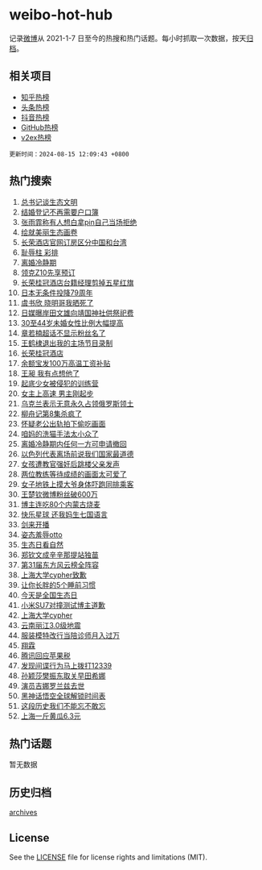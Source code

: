# weibo-hot-hub

记录[微博](https://www.weibo.com)从 2021-1-7 日至今的热搜和热门话题。每小时抓取一次数据，按天[归档](archives)。

## 相关项目

- [知乎热榜](https://github.com/lonnyzhang423/zhihu-hot-hub)
- [头条热榜](https://github.com/lonnyzhang423/toutiao-hot-hub)
- [抖音热榜](https://github.com/lonnyzhang423/douyin-hot-hub)
- [GitHub热榜](https://github.com/lonnyzhang423/github-hot-hub)
- [v2ex热榜](https://github.com/lonnyzhang423/v2ex-hot-hub)


`更新时间：2024-08-15 12:09:43 +0800`

## 热门搜索

1. [总书记谈生态文明](https://m.weibo.cn/search?containerid=100103type%3D1%26t%3D10%26q%3D%23%E6%80%BB%E4%B9%A6%E8%AE%B0%E8%B0%88%E7%94%9F%E6%80%81%E6%96%87%E6%98%8E%23&stream_entry_id=51&isnewpage=1&extparam=seat%3D1%26stream_entry_id%3D51%26c_type%3D51%26dgr%3D0%26cate%3D10103%26q%3D%2523%25E6%2580%25BB%25E4%25B9%25A6%25E8%25AE%25B0%25E8%25B0%2588%25E7%2594%259F%25E6%2580%2581%25E6%2596%2587%25E6%2598%258E%2523%26pos%3D0%26filter_type%3Drealtimehot%26display_time%3D1723694982%26pre_seqid%3D17236949823480193088)
1. [结婚登记不再需要户口簿](https://m.weibo.cn/search?containerid=100103type%3D1%26t%3D10%26q%3D%23%E7%BB%93%E5%A9%9A%E7%99%BB%E8%AE%B0%E4%B8%8D%E5%86%8D%E9%9C%80%E8%A6%81%E6%88%B7%E5%8F%A3%E7%B0%BF%23&stream_entry_id=31&isnewpage=1&extparam=seat%3D1%26stream_entry_id%3D31%26band_rank%3D1%26dgr%3D0%26realpos%3D1%26pos%3D0%26filter_type%3Drealtimehot%26c_type%3D31%26lcate%3D5001%26q%3D%2523%25E7%25BB%2593%25E5%25A9%259A%25E7%2599%25BB%25E8%25AE%25B0%25E4%25B8%258D%25E5%2586%258D%25E9%259C%2580%25E8%25A6%2581%25E6%2588%25B7%25E5%258F%25A3%25E7%25B0%25BF%2523%26cate%3D5001%26flag%3D16%26display_time%3D1723694982%26pre_seqid%3D17236949823480193088)
1. [张雨霏称有人想白拿pin自己当场拒绝](https://m.weibo.cn/search?containerid=100103type%3D1%26t%3D10%26q%3D%23%E5%BC%A0%E9%9B%A8%E9%9C%8F%E7%A7%B0%E6%9C%89%E4%BA%BA%E6%83%B3%E7%99%BD%E6%8B%BFpin%E8%87%AA%E5%B7%B1%E5%BD%93%E5%9C%BA%E6%8B%92%E7%BB%9D%23&stream_entry_id=31&isnewpage=1&extparam=seat%3D1%26stream_entry_id%3D31%26band_rank%3D2%26dgr%3D0%26realpos%3D2%26pos%3D1%26filter_type%3Drealtimehot%26c_type%3D31%26lcate%3D5001%26q%3D%2523%25E5%25BC%25A0%25E9%259B%25A8%25E9%259C%258F%25E7%25A7%25B0%25E6%259C%2589%25E4%25BA%25BA%25E6%2583%25B3%25E7%2599%25BD%25E6%258B%25BFpin%25E8%2587%25AA%25E5%25B7%25B1%25E5%25BD%2593%25E5%259C%25BA%25E6%258B%2592%25E7%25BB%259D%2523%26cate%3D5001%26flag%3D2%26display_time%3D1723694982%26pre_seqid%3D17236949823480193088)
1. [绘就美丽生态画卷](https://m.weibo.cn/search?containerid=100103type%3D1%26t%3D10%26q%3D%23%E7%BB%98%E5%B0%B1%E7%BE%8E%E4%B8%BD%E7%94%9F%E6%80%81%E7%94%BB%E5%8D%B7%23&stream_entry_id=31&isnewpage=1&extparam=seat%3D1%26stream_entry_id%3D31%26band_rank%3D3%26dgr%3D0%26realpos%3D3%26pos%3D2%26filter_type%3Drealtimehot%26c_type%3D31%26lcate%3D5001%26q%3D%2523%25E7%25BB%2598%25E5%25B0%25B1%25E7%25BE%258E%25E4%25B8%25BD%25E7%2594%259F%25E6%2580%2581%25E7%2594%25BB%25E5%258D%25B7%2523%26cate%3D5001%26flag%3D1%26display_time%3D1723694982%26pre_seqid%3D17236949823480193088)
1. [长荣酒店官网订房区分中国和台湾](https://m.weibo.cn/search?containerid=100103type%3D1%26t%3D10%26q%3D%23%E9%95%BF%E8%8D%A3%E9%85%92%E5%BA%97%E5%AE%98%E7%BD%91%E8%AE%A2%E6%88%BF%E5%8C%BA%E5%88%86%E4%B8%AD%E5%9B%BD%E5%92%8C%E5%8F%B0%E6%B9%BE%23&stream_entry_id=31&isnewpage=1&extparam=seat%3D1%26stream_entry_id%3D31%26band_rank%3D4%26dgr%3D0%26realpos%3D4%26pos%3D3%26filter_type%3Drealtimehot%26c_type%3D31%26lcate%3D5001%26q%3D%2523%25E9%2595%25BF%25E8%258D%25A3%25E9%2585%2592%25E5%25BA%2597%25E5%25AE%2598%25E7%25BD%2591%25E8%25AE%25A2%25E6%2588%25BF%25E5%258C%25BA%25E5%2588%2586%25E4%25B8%25AD%25E5%259B%25BD%25E5%2592%258C%25E5%258F%25B0%25E6%25B9%25BE%2523%26cate%3D5001%26flag%3D1%26display_time%3D1723694982%26pre_seqid%3D17236949823480193088)
1. [耻辱柱 彩排](https://m.weibo.cn/search?containerid=100103type%3D1%26t%3D10%26q%3D%E8%80%BB%E8%BE%B1%E6%9F%B1+%E5%BD%A9%E6%8E%92&stream_entry_id=31&isnewpage=1&extparam=seat%3D1%26stream_entry_id%3D31%26band_rank%3D5%26dgr%3D0%26realpos%3D5%26pos%3D4%26filter_type%3Drealtimehot%26c_type%3D31%26lcate%3D5001%26q%3D%25E8%2580%25BB%25E8%25BE%25B1%25E6%259F%25B1%2520%25E5%25BD%25A9%25E6%258E%2592%26cate%3D5001%26flag%3D1%26display_time%3D1723694982%26pre_seqid%3D17236949823480193088)
1. [离婚冷静期](https://m.weibo.cn/search?containerid=100103type%3D1%26t%3D10%26q%3D%E7%A6%BB%E5%A9%9A%E5%86%B7%E9%9D%99%E6%9C%9F&stream_entry_id=31&isnewpage=1&extparam=seat%3D1%26stream_entry_id%3D31%26band_rank%3D6%26dgr%3D0%26realpos%3D6%26pos%3D5%26filter_type%3Drealtimehot%26c_type%3D31%26lcate%3D5001%26q%3D%25E7%25A6%25BB%25E5%25A9%259A%25E5%2586%25B7%25E9%259D%2599%25E6%259C%259F%26cate%3D5001%26flag%3D2%26display_time%3D1723694982%26pre_seqid%3D17236949823480193088)
1. [领克Z10先享预订](https://m.weibo.cn/search?containerid=100103type%3D1%26t%3D10%26q%3D%23%E9%A2%86%E5%85%8BZ10%E5%85%88%E4%BA%AB%E9%A2%84%E8%AE%A2%23&stream_entry_id=31&isnewpage=1&extparam=seat%3D1%26stream_entry_id%3D31%26band_rank%3D7%26dgr%3D0%26adid%3D250373%26pos%3D6%26filter_type%3Drealtimehot%26c_type%3D31%26topic_ad%3D1%26cate%3D5001%26is_ad_pos%3D1%26q%3D%2523%25E9%25A2%2586%25E5%2585%258BZ10%25E5%2585%2588%25E4%25BA%25AB%25E9%25A2%2584%25E8%25AE%25A2%2523%26lcate%3D5001%26display_time%3D1723694982%26pre_seqid%3D17236949823480193088)
1. [长荣桂冠酒店台籍经理剪掉五星红旗](https://m.weibo.cn/search?containerid=100103type%3D1%26t%3D10%26q%3D%23%E9%95%BF%E8%8D%A3%E6%A1%82%E5%86%A0%E9%85%92%E5%BA%97%E5%8F%B0%E7%B1%8D%E7%BB%8F%E7%90%86%E5%89%AA%E6%8E%89%E4%BA%94%E6%98%9F%E7%BA%A2%E6%97%97%23&stream_entry_id=31&isnewpage=1&extparam=seat%3D1%26stream_entry_id%3D31%26band_rank%3D7%26dgr%3D0%26realpos%3D7%26pos%3D7%26filter_type%3Drealtimehot%26c_type%3D31%26lcate%3D5001%26q%3D%2523%25E9%2595%25BF%25E8%258D%25A3%25E6%25A1%2582%25E5%2586%25A0%25E9%2585%2592%25E5%25BA%2597%25E5%258F%25B0%25E7%25B1%258D%25E7%25BB%258F%25E7%2590%2586%25E5%2589%25AA%25E6%258E%2589%25E4%25BA%2594%25E6%2598%259F%25E7%25BA%25A2%25E6%2597%2597%2523%26cate%3D5001%26flag%3D16%26display_time%3D1723694982%26pre_seqid%3D17236949823480193088)
1. [日本无条件投降79周年](https://m.weibo.cn/search?containerid=100103type%3D1%26t%3D10%26q%3D%23%E6%97%A5%E6%9C%AC%E6%97%A0%E6%9D%A1%E4%BB%B6%E6%8A%95%E9%99%8D79%E5%91%A8%E5%B9%B4%23&stream_entry_id=31&isnewpage=1&extparam=seat%3D1%26stream_entry_id%3D31%26band_rank%3D8%26dgr%3D0%26realpos%3D8%26pos%3D8%26filter_type%3Drealtimehot%26c_type%3D31%26lcate%3D5001%26q%3D%2523%25E6%2597%25A5%25E6%259C%25AC%25E6%2597%25A0%25E6%259D%25A1%25E4%25BB%25B6%25E6%258A%2595%25E9%2599%258D79%25E5%2591%25A8%25E5%25B9%25B4%2523%26cate%3D5001%26flag%3D16%26display_time%3D1723694982%26pre_seqid%3D17236949823480193088)
1. [虞书欣 晓明哥我晒死了](https://m.weibo.cn/search?containerid=100103type%3D1%26t%3D10%26q%3D%E8%99%9E%E4%B9%A6%E6%AC%A3+%E6%99%93%E6%98%8E%E5%93%A5%E6%88%91%E6%99%92%E6%AD%BB%E4%BA%86&stream_entry_id=31&isnewpage=1&extparam=seat%3D1%26stream_entry_id%3D31%26band_rank%3D9%26dgr%3D0%26realpos%3D9%26pos%3D9%26filter_type%3Drealtimehot%26c_type%3D31%26lcate%3D5001%26q%3D%25E8%2599%259E%25E4%25B9%25A6%25E6%25AC%25A3%2520%25E6%2599%2593%25E6%2598%258E%25E5%2593%25A5%25E6%2588%2591%25E6%2599%2592%25E6%25AD%25BB%25E4%25BA%2586%26cate%3D5001%26flag%3D2%26display_time%3D1723694982%26pre_seqid%3D17236949823480193088)
1. [日媒曝岸田文雄向靖国神社供祭祀费](https://m.weibo.cn/search?containerid=100103type%3D1%26t%3D10%26q%3D%23%E6%97%A5%E5%AA%92%E6%9B%9D%E5%B2%B8%E7%94%B0%E6%96%87%E9%9B%84%E5%90%91%E9%9D%96%E5%9B%BD%E7%A5%9E%E7%A4%BE%E4%BE%9B%E7%A5%AD%E7%A5%80%E8%B4%B9%23&stream_entry_id=31&isnewpage=1&extparam=seat%3D1%26stream_entry_id%3D31%26band_rank%3D10%26dgr%3D0%26realpos%3D10%26pos%3D10%26filter_type%3Drealtimehot%26c_type%3D31%26lcate%3D5001%26q%3D%2523%25E6%2597%25A5%25E5%25AA%2592%25E6%259B%259D%25E5%25B2%25B8%25E7%2594%25B0%25E6%2596%2587%25E9%259B%2584%25E5%2590%2591%25E9%259D%2596%25E5%259B%25BD%25E7%25A5%259E%25E7%25A4%25BE%25E4%25BE%259B%25E7%25A5%25AD%25E7%25A5%2580%25E8%25B4%25B9%2523%26cate%3D5001%26flag%3D1%26display_time%3D1723694982%26pre_seqid%3D17236949823480193088)
1. [30至44岁未婚女性比例大幅提高](https://m.weibo.cn/search?containerid=100103type%3D1%26t%3D10%26q%3D%2330%E8%87%B344%E5%B2%81%E6%9C%AA%E5%A9%9A%E5%A5%B3%E6%80%A7%E6%AF%94%E4%BE%8B%E5%A4%A7%E5%B9%85%E6%8F%90%E9%AB%98%23&stream_entry_id=31&isnewpage=1&extparam=seat%3D1%26stream_entry_id%3D31%26band_rank%3D11%26dgr%3D0%26realpos%3D11%26pos%3D11%26filter_type%3Drealtimehot%26c_type%3D31%26lcate%3D5001%26q%3D%252330%25E8%2587%25B344%25E5%25B2%2581%25E6%259C%25AA%25E5%25A9%259A%25E5%25A5%25B3%25E6%2580%25A7%25E6%25AF%2594%25E4%25BE%258B%25E5%25A4%25A7%25E5%25B9%2585%25E6%258F%2590%25E9%25AB%2598%2523%26cate%3D5001%26flag%3D1%26display_time%3D1723694982%26pre_seqid%3D17236949823480193088)
1. [章若楠超话不显示粉丝名了](https://m.weibo.cn/search?containerid=100103type%3D1%26t%3D10%26q%3D%23%E7%AB%A0%E8%8B%A5%E6%A5%A0%E8%B6%85%E8%AF%9D%E4%B8%8D%E6%98%BE%E7%A4%BA%E7%B2%89%E4%B8%9D%E5%90%8D%E4%BA%86%23&stream_entry_id=31&isnewpage=1&extparam=seat%3D1%26stream_entry_id%3D31%26band_rank%3D12%26dgr%3D0%26realpos%3D12%26pos%3D12%26filter_type%3Drealtimehot%26c_type%3D31%26lcate%3D5001%26q%3D%2523%25E7%25AB%25A0%25E8%258B%25A5%25E6%25A5%25A0%25E8%25B6%2585%25E8%25AF%259D%25E4%25B8%258D%25E6%2598%25BE%25E7%25A4%25BA%25E7%25B2%2589%25E4%25B8%259D%25E5%2590%258D%25E4%25BA%2586%2523%26cate%3D5001%26flag%3D1%26display_time%3D1723694982%26pre_seqid%3D17236949823480193088)
1. [王鹤棣退出我的主场节目录制](https://m.weibo.cn/search?containerid=100103type%3D1%26t%3D10%26q%3D%23%E7%8E%8B%E9%B9%A4%E6%A3%A3%E9%80%80%E5%87%BA%E6%88%91%E7%9A%84%E4%B8%BB%E5%9C%BA%E8%8A%82%E7%9B%AE%E5%BD%95%E5%88%B6%23&stream_entry_id=31&isnewpage=1&extparam=seat%3D1%26stream_entry_id%3D31%26band_rank%3D13%26dgr%3D0%26realpos%3D13%26pos%3D13%26filter_type%3Drealtimehot%26c_type%3D31%26lcate%3D5001%26q%3D%2523%25E7%258E%258B%25E9%25B9%25A4%25E6%25A3%25A3%25E9%2580%2580%25E5%2587%25BA%25E6%2588%2591%25E7%259A%2584%25E4%25B8%25BB%25E5%259C%25BA%25E8%258A%2582%25E7%259B%25AE%25E5%25BD%2595%25E5%2588%25B6%2523%26cate%3D5001%26flag%3D2%26display_time%3D1723694982%26pre_seqid%3D17236949823480193088)
1. [长荣桂冠酒店](https://m.weibo.cn/search?containerid=100103type%3D1%26t%3D10%26q%3D%E9%95%BF%E8%8D%A3%E6%A1%82%E5%86%A0%E9%85%92%E5%BA%97&stream_entry_id=31&isnewpage=1&extparam=seat%3D1%26stream_entry_id%3D31%26band_rank%3D14%26dgr%3D0%26realpos%3D14%26pos%3D14%26filter_type%3Drealtimehot%26c_type%3D31%26lcate%3D5001%26q%3D%25E9%2595%25BF%25E8%258D%25A3%25E6%25A1%2582%25E5%2586%25A0%25E9%2585%2592%25E5%25BA%2597%26cate%3D5001%26flag%3D0%26display_time%3D1723694982%26pre_seqid%3D17236949823480193088)
1. [余额宝发100万高温工资补贴](https://m.weibo.cn/search?containerid=100103type%3D1%26t%3D10%26q%3D%23%E4%BD%99%E9%A2%9D%E5%AE%9D%E5%8F%91100%E4%B8%87%E9%AB%98%E6%B8%A9%E5%B7%A5%E8%B5%84%E8%A1%A5%E8%B4%B4%23&stream_entry_id=31&isnewpage=1&extparam=seat%3D1%26stream_entry_id%3D31%26band_rank%3D15%26dgr%3D0%26adid%3D250426%26realpos%3D15%26pos%3D15%26filter_type%3Drealtimehot%26c_type%3D31%26lcate%3D5001%26q%3D%2523%25E4%25BD%2599%25E9%25A2%259D%25E5%25AE%259D%25E5%258F%2591100%25E4%25B8%2587%25E9%25AB%2598%25E6%25B8%25A9%25E5%25B7%25A5%25E8%25B5%2584%25E8%25A1%25A5%25E8%25B4%25B4%2523%26cate%3D5001%26flag%3D0%26display_time%3D1723694982%26pre_seqid%3D17236949823480193088)
1. [王昶 我有点想他了](https://m.weibo.cn/search?containerid=100103type%3D1%26t%3D10%26q%3D%E7%8E%8B%E6%98%B6+%E6%88%91%E6%9C%89%E7%82%B9%E6%83%B3%E4%BB%96%E4%BA%86&stream_entry_id=31&isnewpage=1&extparam=seat%3D1%26stream_entry_id%3D31%26band_rank%3D16%26dgr%3D0%26realpos%3D16%26pos%3D16%26filter_type%3Drealtimehot%26c_type%3D31%26lcate%3D5001%26q%3D%25E7%258E%258B%25E6%2598%25B6%2520%25E6%2588%2591%25E6%259C%2589%25E7%2582%25B9%25E6%2583%25B3%25E4%25BB%2596%25E4%25BA%2586%26cate%3D5001%26flag%3D1%26display_time%3D1723694982%26pre_seqid%3D17236949823480193088)
1. [起底少女被侵犯的训练营](https://m.weibo.cn/search?containerid=100103type%3D1%26t%3D10%26q%3D%23%E8%B5%B7%E5%BA%95%E5%B0%91%E5%A5%B3%E8%A2%AB%E4%BE%B5%E7%8A%AF%E7%9A%84%E8%AE%AD%E7%BB%83%E8%90%A5%23&stream_entry_id=31&isnewpage=1&extparam=seat%3D1%26stream_entry_id%3D31%26band_rank%3D17%26dgr%3D0%26realpos%3D17%26pos%3D17%26filter_type%3Drealtimehot%26c_type%3D31%26lcate%3D5001%26q%3D%2523%25E8%25B5%25B7%25E5%25BA%2595%25E5%25B0%2591%25E5%25A5%25B3%25E8%25A2%25AB%25E4%25BE%25B5%25E7%258A%25AF%25E7%259A%2584%25E8%25AE%25AD%25E7%25BB%2583%25E8%2590%25A5%2523%26cate%3D5001%26flag%3D0%26display_time%3D1723694982%26pre_seqid%3D17236949823480193088)
1. [女主上高速 男主刚起步](https://m.weibo.cn/search?containerid=100103type%3D1%26t%3D10%26q%3D%E5%A5%B3%E4%B8%BB%E4%B8%8A%E9%AB%98%E9%80%9F+%E7%94%B7%E4%B8%BB%E5%88%9A%E8%B5%B7%E6%AD%A5&stream_entry_id=31&isnewpage=1&extparam=seat%3D1%26stream_entry_id%3D31%26band_rank%3D18%26dgr%3D0%26realpos%3D18%26pos%3D18%26filter_type%3Drealtimehot%26c_type%3D31%26lcate%3D5001%26q%3D%25E5%25A5%25B3%25E4%25B8%25BB%25E4%25B8%258A%25E9%25AB%2598%25E9%2580%259F%2520%25E7%2594%25B7%25E4%25B8%25BB%25E5%2588%259A%25E8%25B5%25B7%25E6%25AD%25A5%26cate%3D5001%26flag%3D0%26display_time%3D1723694982%26pre_seqid%3D17236949823480193088)
1. [乌克兰表示无意永久占领俄罗斯领土](https://m.weibo.cn/search?containerid=100103type%3D1%26t%3D10%26q%3D%23%E4%B9%8C%E5%85%8B%E5%85%B0%E8%A1%A8%E7%A4%BA%E6%97%A0%E6%84%8F%E6%B0%B8%E4%B9%85%E5%8D%A0%E9%A2%86%E4%BF%84%E7%BD%97%E6%96%AF%E9%A2%86%E5%9C%9F%23&stream_entry_id=31&isnewpage=1&extparam=seat%3D1%26stream_entry_id%3D31%26band_rank%3D19%26dgr%3D0%26realpos%3D19%26pos%3D19%26filter_type%3Drealtimehot%26c_type%3D31%26lcate%3D5001%26q%3D%2523%25E4%25B9%258C%25E5%2585%258B%25E5%2585%25B0%25E8%25A1%25A8%25E7%25A4%25BA%25E6%2597%25A0%25E6%2584%258F%25E6%25B0%25B8%25E4%25B9%2585%25E5%258D%25A0%25E9%25A2%2586%25E4%25BF%2584%25E7%25BD%2597%25E6%2596%25AF%25E9%25A2%2586%25E5%259C%259F%2523%26cate%3D5001%26flag%3D0%26display_time%3D1723694982%26pre_seqid%3D17236949823480193088)
1. [柳舟记第8集杀疯了](https://m.weibo.cn/search?containerid=100103type%3D1%26t%3D10%26q%3D%E6%9F%B3%E8%88%9F%E8%AE%B0%E7%AC%AC8%E9%9B%86%E6%9D%80%E7%96%AF%E4%BA%86&stream_entry_id=31&isnewpage=1&extparam=seat%3D1%26stream_entry_id%3D31%26band_rank%3D20%26dgr%3D0%26realpos%3D20%26pos%3D20%26filter_type%3Drealtimehot%26c_type%3D31%26lcate%3D5001%26q%3D%25E6%259F%25B3%25E8%2588%259F%25E8%25AE%25B0%25E7%25AC%25AC8%25E9%259B%2586%25E6%259D%2580%25E7%2596%25AF%25E4%25BA%2586%26cate%3D5001%26flag%3D0%26display_time%3D1723694982%26pre_seqid%3D17236949823480193088)
1. [怀疑老公出轨拍下偷吃画面](https://m.weibo.cn/search?containerid=100103type%3D1%26t%3D10%26q%3D%23%E6%80%80%E7%96%91%E8%80%81%E5%85%AC%E5%87%BA%E8%BD%A8%E6%8B%8D%E4%B8%8B%E5%81%B7%E5%90%83%E7%94%BB%E9%9D%A2%23&stream_entry_id=31&isnewpage=1&extparam=seat%3D1%26stream_entry_id%3D31%26band_rank%3D21%26dgr%3D0%26realpos%3D21%26pos%3D21%26filter_type%3Drealtimehot%26c_type%3D31%26lcate%3D5001%26q%3D%2523%25E6%2580%2580%25E7%2596%2591%25E8%2580%2581%25E5%2585%25AC%25E5%2587%25BA%25E8%25BD%25A8%25E6%258B%258D%25E4%25B8%258B%25E5%2581%25B7%25E5%2590%2583%25E7%2594%25BB%25E9%259D%25A2%2523%26cate%3D5001%26flag%3D2%26display_time%3D1723694982%26pre_seqid%3D17236949823480193088)
1. [咱妈的洗猫手法太小众了](https://m.weibo.cn/search?containerid=100103type%3D1%26t%3D10%26q%3D%23%E5%92%B1%E5%A6%88%E7%9A%84%E6%B4%97%E7%8C%AB%E6%89%8B%E6%B3%95%E5%A4%AA%E5%B0%8F%E4%BC%97%E4%BA%86%23&stream_entry_id=31&isnewpage=1&extparam=seat%3D1%26stream_entry_id%3D31%26band_rank%3D22%26dgr%3D0%26realpos%3D22%26pos%3D22%26filter_type%3Drealtimehot%26c_type%3D31%26lcate%3D5001%26q%3D%2523%25E5%2592%25B1%25E5%25A6%2588%25E7%259A%2584%25E6%25B4%2597%25E7%258C%25AB%25E6%2589%258B%25E6%25B3%2595%25E5%25A4%25AA%25E5%25B0%258F%25E4%25BC%2597%25E4%25BA%2586%2523%26cate%3D5001%26flag%3D1%26display_time%3D1723694982%26pre_seqid%3D17236949823480193088)
1. [离婚冷静期内任何一方可申请撤回](https://m.weibo.cn/search?containerid=100103type%3D1%26t%3D10%26q%3D%23%E7%A6%BB%E5%A9%9A%E5%86%B7%E9%9D%99%E6%9C%9F%E5%86%85%E4%BB%BB%E4%BD%95%E4%B8%80%E6%96%B9%E5%8F%AF%E7%94%B3%E8%AF%B7%E6%92%A4%E5%9B%9E%23&stream_entry_id=31&isnewpage=1&extparam=seat%3D1%26stream_entry_id%3D31%26band_rank%3D23%26dgr%3D0%26realpos%3D23%26pos%3D23%26filter_type%3Drealtimehot%26c_type%3D31%26lcate%3D5001%26q%3D%2523%25E7%25A6%25BB%25E5%25A9%259A%25E5%2586%25B7%25E9%259D%2599%25E6%259C%259F%25E5%2586%2585%25E4%25BB%25BB%25E4%25BD%2595%25E4%25B8%2580%25E6%2596%25B9%25E5%258F%25AF%25E7%2594%25B3%25E8%25AF%25B7%25E6%2592%25A4%25E5%259B%259E%2523%26cate%3D5001%26flag%3D1%26display_time%3D1723694982%26pre_seqid%3D17236949823480193088)
1. [以色列代表离场前说我们国家最道德](https://m.weibo.cn/search?containerid=100103type%3D1%26t%3D10%26q%3D%23%E4%BB%A5%E8%89%B2%E5%88%97%E4%BB%A3%E8%A1%A8%E7%A6%BB%E5%9C%BA%E5%89%8D%E8%AF%B4%E6%88%91%E4%BB%AC%E5%9B%BD%E5%AE%B6%E6%9C%80%E9%81%93%E5%BE%B7%23&stream_entry_id=31&isnewpage=1&extparam=seat%3D1%26stream_entry_id%3D31%26band_rank%3D24%26dgr%3D0%26realpos%3D24%26pos%3D24%26filter_type%3Drealtimehot%26c_type%3D31%26lcate%3D5001%26q%3D%2523%25E4%25BB%25A5%25E8%2589%25B2%25E5%2588%2597%25E4%25BB%25A3%25E8%25A1%25A8%25E7%25A6%25BB%25E5%259C%25BA%25E5%2589%258D%25E8%25AF%25B4%25E6%2588%2591%25E4%25BB%25AC%25E5%259B%25BD%25E5%25AE%25B6%25E6%259C%2580%25E9%2581%2593%25E5%25BE%25B7%2523%26cate%3D5001%26flag%3D1%26display_time%3D1723694982%26pre_seqid%3D17236949823480193088)
1. [女孩遭教官强奸后跳楼父亲发声](https://m.weibo.cn/search?containerid=100103type%3D1%26t%3D10%26q%3D%23%E5%A5%B3%E5%AD%A9%E9%81%AD%E6%95%99%E5%AE%98%E5%BC%BA%E5%A5%B8%E5%90%8E%E8%B7%B3%E6%A5%BC%E7%88%B6%E4%BA%B2%E5%8F%91%E5%A3%B0%23&stream_entry_id=31&isnewpage=1&extparam=seat%3D1%26stream_entry_id%3D31%26band_rank%3D25%26dgr%3D0%26realpos%3D25%26pos%3D25%26filter_type%3Drealtimehot%26c_type%3D31%26lcate%3D5001%26q%3D%2523%25E5%25A5%25B3%25E5%25AD%25A9%25E9%2581%25AD%25E6%2595%2599%25E5%25AE%2598%25E5%25BC%25BA%25E5%25A5%25B8%25E5%2590%258E%25E8%25B7%25B3%25E6%25A5%25BC%25E7%2588%25B6%25E4%25BA%25B2%25E5%258F%2591%25E5%25A3%25B0%2523%26cate%3D5001%26flag%3D0%26display_time%3D1723694982%26pre_seqid%3D17236949823480193088)
1. [两位教练等待成绩的画面太可爱了](https://m.weibo.cn/search?containerid=100103type%3D1%26t%3D10%26q%3D%E4%B8%A4%E4%BD%8D%E6%95%99%E7%BB%83%E7%AD%89%E5%BE%85%E6%88%90%E7%BB%A9%E7%9A%84%E7%94%BB%E9%9D%A2%E5%A4%AA%E5%8F%AF%E7%88%B1%E4%BA%86&stream_entry_id=31&isnewpage=1&extparam=seat%3D1%26stream_entry_id%3D31%26band_rank%3D26%26dgr%3D0%26realpos%3D26%26pos%3D26%26filter_type%3Drealtimehot%26c_type%3D31%26lcate%3D5001%26q%3D%25E4%25B8%25A4%25E4%25BD%258D%25E6%2595%2599%25E7%25BB%2583%25E7%25AD%2589%25E5%25BE%2585%25E6%2588%2590%25E7%25BB%25A9%25E7%259A%2584%25E7%2594%25BB%25E9%259D%25A2%25E5%25A4%25AA%25E5%258F%25AF%25E7%2588%25B1%25E4%25BA%2586%26cate%3D5001%26flag%3D1%26display_time%3D1723694982%26pre_seqid%3D17236949823480193088)
1. [女子地铁上摸大爷身体吓跑同排乘客](https://m.weibo.cn/search?containerid=100103type%3D1%26t%3D10%26q%3D%23%E5%A5%B3%E5%AD%90%E5%9C%B0%E9%93%81%E4%B8%8A%E6%91%B8%E5%A4%A7%E7%88%B7%E8%BA%AB%E4%BD%93%E5%90%93%E8%B7%91%E5%90%8C%E6%8E%92%E4%B9%98%E5%AE%A2%23&stream_entry_id=31&isnewpage=1&extparam=seat%3D1%26stream_entry_id%3D31%26band_rank%3D27%26dgr%3D0%26realpos%3D27%26pos%3D27%26filter_type%3Drealtimehot%26c_type%3D31%26lcate%3D5001%26q%3D%2523%25E5%25A5%25B3%25E5%25AD%2590%25E5%259C%25B0%25E9%2593%2581%25E4%25B8%258A%25E6%2591%25B8%25E5%25A4%25A7%25E7%2588%25B7%25E8%25BA%25AB%25E4%25BD%2593%25E5%2590%2593%25E8%25B7%2591%25E5%2590%258C%25E6%258E%2592%25E4%25B9%2598%25E5%25AE%25A2%2523%26cate%3D5001%26flag%3D0%26display_time%3D1723694982%26pre_seqid%3D17236949823480193088)
1. [王楚钦微博粉丝破600万](https://m.weibo.cn/search?containerid=100103type%3D1%26t%3D10%26q%3D%23%E7%8E%8B%E6%A5%9A%E9%92%A6%E5%BE%AE%E5%8D%9A%E7%B2%89%E4%B8%9D%E7%A0%B4600%E4%B8%87%23&stream_entry_id=31&isnewpage=1&extparam=seat%3D1%26stream_entry_id%3D31%26band_rank%3D28%26dgr%3D0%26realpos%3D28%26pos%3D28%26filter_type%3Drealtimehot%26c_type%3D31%26lcate%3D5001%26q%3D%2523%25E7%258E%258B%25E6%25A5%259A%25E9%2592%25A6%25E5%25BE%25AE%25E5%258D%259A%25E7%25B2%2589%25E4%25B8%259D%25E7%25A0%25B4600%25E4%25B8%2587%2523%26cate%3D5001%26flag%3D1%26display_time%3D1723694982%26pre_seqid%3D17236949823480193088)
1. [博主连吃80个内蒙古烧麦](https://m.weibo.cn/search?containerid=100103type%3D1%26t%3D10%26q%3D%23%E5%8D%9A%E4%B8%BB%E8%BF%9E%E5%90%8380%E4%B8%AA%E5%86%85%E8%92%99%E5%8F%A4%E7%83%A7%E9%BA%A6%23&stream_entry_id=31&isnewpage=1&extparam=seat%3D1%26stream_entry_id%3D31%26band_rank%3D29%26dgr%3D0%26realpos%3D29%26pos%3D29%26filter_type%3Drealtimehot%26c_type%3D31%26lcate%3D5001%26q%3D%2523%25E5%258D%259A%25E4%25B8%25BB%25E8%25BF%259E%25E5%2590%258380%25E4%25B8%25AA%25E5%2586%2585%25E8%2592%2599%25E5%258F%25A4%25E7%2583%25A7%25E9%25BA%25A6%2523%26cate%3D5001%26flag%3D0%26display_time%3D1723694982%26pre_seqid%3D17236949823480193088)
1. [快乐星球 还我妈生七国语言](https://m.weibo.cn/search?containerid=100103type%3D1%26t%3D10%26q%3D%E5%BF%AB%E4%B9%90%E6%98%9F%E7%90%83+%E8%BF%98%E6%88%91%E5%A6%88%E7%94%9F%E4%B8%83%E5%9B%BD%E8%AF%AD%E8%A8%80&stream_entry_id=31&isnewpage=1&extparam=seat%3D1%26stream_entry_id%3D31%26band_rank%3D30%26dgr%3D0%26realpos%3D30%26pos%3D30%26filter_type%3Drealtimehot%26c_type%3D31%26lcate%3D5001%26q%3D%25E5%25BF%25AB%25E4%25B9%2590%25E6%2598%259F%25E7%2590%2583%2520%25E8%25BF%2598%25E6%2588%2591%25E5%25A6%2588%25E7%2594%259F%25E4%25B8%2583%25E5%259B%25BD%25E8%25AF%25AD%25E8%25A8%2580%26cate%3D5001%26flag%3D0%26display_time%3D1723694982%26pre_seqid%3D17236949823480193088)
1. [剑来开播](https://m.weibo.cn/search?containerid=100103type%3D1%26t%3D10%26q%3D%23%E5%89%91%E6%9D%A5%E5%BC%80%E6%92%AD%23&stream_entry_id=31&isnewpage=1&extparam=seat%3D1%26stream_entry_id%3D31%26band_rank%3D31%26dgr%3D0%26realpos%3D31%26pos%3D31%26filter_type%3Drealtimehot%26c_type%3D31%26lcate%3D5001%26q%3D%2523%25E5%2589%2591%25E6%259D%25A5%25E5%25BC%2580%25E6%2592%25AD%2523%26cate%3D5001%26flag%3D0%26display_time%3D1723694982%26pre_seqid%3D17236949823480193088)
1. [姿态羞辱otto](https://m.weibo.cn/search?containerid=100103type%3D1%26t%3D10%26q%3D%23%E5%A7%BF%E6%80%81%E7%BE%9E%E8%BE%B1otto%23&stream_entry_id=31&isnewpage=1&extparam=seat%3D1%26stream_entry_id%3D31%26band_rank%3D32%26dgr%3D0%26realpos%3D32%26pos%3D32%26filter_type%3Drealtimehot%26c_type%3D31%26lcate%3D5001%26q%3D%2523%25E5%25A7%25BF%25E6%2580%2581%25E7%25BE%259E%25E8%25BE%25B1otto%2523%26cate%3D5001%26flag%3D1%26display_time%3D1723694982%26pre_seqid%3D17236949823480193088)
1. [生态日看自然](https://m.weibo.cn/search?containerid=100103type%3D1%26t%3D10%26q%3D%23%E7%94%9F%E6%80%81%E6%97%A5%E7%9C%8B%E8%87%AA%E7%84%B6%23&stream_entry_id=31&isnewpage=1&extparam=seat%3D1%26stream_entry_id%3D31%26band_rank%3D33%26dgr%3D0%26realpos%3D33%26pos%3D33%26filter_type%3Drealtimehot%26c_type%3D31%26lcate%3D5001%26q%3D%2523%25E7%2594%259F%25E6%2580%2581%25E6%2597%25A5%25E7%259C%258B%25E8%2587%25AA%25E7%2584%25B6%2523%26cate%3D5001%26flag%3D1%26display_time%3D1723694982%26pre_seqid%3D17236949823480193088)
1. [郑钦文成辛辛那提站独苗](https://m.weibo.cn/search?containerid=100103type%3D1%26t%3D10%26q%3D%23%E9%83%91%E9%92%A6%E6%96%87%E6%88%90%E8%BE%9B%E8%BE%9B%E9%82%A3%E6%8F%90%E7%AB%99%E7%8B%AC%E8%8B%97%23&stream_entry_id=31&isnewpage=1&extparam=seat%3D1%26stream_entry_id%3D31%26band_rank%3D34%26dgr%3D0%26realpos%3D34%26pos%3D34%26filter_type%3Drealtimehot%26c_type%3D31%26lcate%3D5001%26q%3D%2523%25E9%2583%2591%25E9%2592%25A6%25E6%2596%2587%25E6%2588%2590%25E8%25BE%259B%25E8%25BE%259B%25E9%2582%25A3%25E6%258F%2590%25E7%25AB%2599%25E7%258B%25AC%25E8%258B%2597%2523%26cate%3D5001%26flag%3D1%26display_time%3D1723694982%26pre_seqid%3D17236949823480193088)
1. [第31届东方风云榜全阵容](https://m.weibo.cn/search?containerid=100103type%3D1%26t%3D10%26q%3D%23%E7%AC%AC31%E5%B1%8A%E4%B8%9C%E6%96%B9%E9%A3%8E%E4%BA%91%E6%A6%9C%E5%85%A8%E9%98%B5%E5%AE%B9%23&stream_entry_id=31&isnewpage=1&extparam=seat%3D1%26stream_entry_id%3D31%26band_rank%3D35%26dgr%3D0%26realpos%3D35%26pos%3D35%26filter_type%3Drealtimehot%26c_type%3D31%26lcate%3D5001%26q%3D%2523%25E7%25AC%25AC31%25E5%25B1%258A%25E4%25B8%259C%25E6%2596%25B9%25E9%25A3%258E%25E4%25BA%2591%25E6%25A6%259C%25E5%2585%25A8%25E9%2598%25B5%25E5%25AE%25B9%2523%26cate%3D5001%26flag%3D1%26display_time%3D1723694982%26pre_seqid%3D17236949823480193088)
1. [上海大学cypher致歉](https://m.weibo.cn/search?containerid=100103type%3D1%26t%3D10%26q%3D%23%E4%B8%8A%E6%B5%B7%E5%A4%A7%E5%AD%A6cypher%E8%87%B4%E6%AD%89%23&stream_entry_id=31&isnewpage=1&extparam=seat%3D1%26stream_entry_id%3D31%26band_rank%3D36%26dgr%3D0%26realpos%3D36%26pos%3D36%26filter_type%3Drealtimehot%26c_type%3D31%26lcate%3D5001%26q%3D%2523%25E4%25B8%258A%25E6%25B5%25B7%25E5%25A4%25A7%25E5%25AD%25A6cypher%25E8%2587%25B4%25E6%25AD%2589%2523%26cate%3D5001%26flag%3D0%26display_time%3D1723694982%26pre_seqid%3D17236949823480193088)
1. [让你长胖的5个睡前习惯](https://m.weibo.cn/search?containerid=100103type%3D1%26t%3D10%26q%3D%23%E8%AE%A9%E4%BD%A0%E9%95%BF%E8%83%96%E7%9A%845%E4%B8%AA%E7%9D%A1%E5%89%8D%E4%B9%A0%E6%83%AF%23&stream_entry_id=31&isnewpage=1&extparam=seat%3D1%26stream_entry_id%3D31%26band_rank%3D37%26dgr%3D0%26realpos%3D37%26pos%3D37%26filter_type%3Drealtimehot%26c_type%3D31%26lcate%3D5001%26q%3D%2523%25E8%25AE%25A9%25E4%25BD%25A0%25E9%2595%25BF%25E8%2583%2596%25E7%259A%25845%25E4%25B8%25AA%25E7%259D%25A1%25E5%2589%258D%25E4%25B9%25A0%25E6%2583%25AF%2523%26cate%3D5001%26flag%3D0%26display_time%3D1723694982%26pre_seqid%3D17236949823480193088)
1. [今天是全国生态日](https://m.weibo.cn/search?containerid=100103type%3D1%26t%3D10%26q%3D%23%E4%BB%8A%E5%A4%A9%E6%98%AF%E5%85%A8%E5%9B%BD%E7%94%9F%E6%80%81%E6%97%A5%23&stream_entry_id=31&isnewpage=1&extparam=seat%3D1%26stream_entry_id%3D31%26band_rank%3D38%26dgr%3D0%26realpos%3D38%26pos%3D38%26filter_type%3Drealtimehot%26c_type%3D31%26lcate%3D5001%26q%3D%2523%25E4%25BB%258A%25E5%25A4%25A9%25E6%2598%25AF%25E5%2585%25A8%25E5%259B%25BD%25E7%2594%259F%25E6%2580%2581%25E6%2597%25A5%2523%26cate%3D5001%26flag%3D0%26display_time%3D1723694982%26pre_seqid%3D17236949823480193088)
1. [小米SU7对撞测试博主道歉](https://m.weibo.cn/search?containerid=100103type%3D1%26t%3D10%26q%3D%23%E5%B0%8F%E7%B1%B3SU7%E5%AF%B9%E6%92%9E%E6%B5%8B%E8%AF%95%E5%8D%9A%E4%B8%BB%E9%81%93%E6%AD%89%23&stream_entry_id=31&isnewpage=1&extparam=seat%3D1%26stream_entry_id%3D31%26band_rank%3D39%26dgr%3D0%26realpos%3D39%26pos%3D39%26filter_type%3Drealtimehot%26c_type%3D31%26lcate%3D5001%26q%3D%2523%25E5%25B0%258F%25E7%25B1%25B3SU7%25E5%25AF%25B9%25E6%2592%259E%25E6%25B5%258B%25E8%25AF%2595%25E5%258D%259A%25E4%25B8%25BB%25E9%2581%2593%25E6%25AD%2589%2523%26cate%3D5001%26flag%3D0%26display_time%3D1723694982%26pre_seqid%3D17236949823480193088)
1. [上海大学cypher](https://m.weibo.cn/search?containerid=100103type%3D1%26t%3D10%26q%3D%E4%B8%8A%E6%B5%B7%E5%A4%A7%E5%AD%A6cypher&stream_entry_id=31&isnewpage=1&extparam=seat%3D1%26stream_entry_id%3D31%26band_rank%3D40%26dgr%3D0%26realpos%3D40%26pos%3D40%26filter_type%3Drealtimehot%26c_type%3D31%26lcate%3D5001%26q%3D%25E4%25B8%258A%25E6%25B5%25B7%25E5%25A4%25A7%25E5%25AD%25A6cypher%26cate%3D5001%26flag%3D0%26display_time%3D1723694982%26pre_seqid%3D17236949823480193088)
1. [云南丽江3.0级地震](https://m.weibo.cn/search?containerid=100103type%3D1%26t%3D10%26q%3D%23%E4%BA%91%E5%8D%97%E4%B8%BD%E6%B1%9F3.0%E7%BA%A7%E5%9C%B0%E9%9C%87%23&stream_entry_id=31&isnewpage=1&extparam=seat%3D1%26stream_entry_id%3D31%26band_rank%3D41%26dgr%3D0%26realpos%3D41%26pos%3D41%26filter_type%3Drealtimehot%26c_type%3D31%26lcate%3D5001%26q%3D%2523%25E4%25BA%2591%25E5%258D%2597%25E4%25B8%25BD%25E6%25B1%259F3.0%25E7%25BA%25A7%25E5%259C%25B0%25E9%259C%2587%2523%26cate%3D5001%26flag%3D0%26display_time%3D1723694982%26pre_seqid%3D17236949823480193088)
1. [服装模特改行当陪诊师月入过万](https://m.weibo.cn/search?containerid=100103type%3D1%26t%3D10%26q%3D%23%E6%9C%8D%E8%A3%85%E6%A8%A1%E7%89%B9%E6%94%B9%E8%A1%8C%E5%BD%93%E9%99%AA%E8%AF%8A%E5%B8%88%E6%9C%88%E5%85%A5%E8%BF%87%E4%B8%87%23&stream_entry_id=31&isnewpage=1&extparam=seat%3D1%26stream_entry_id%3D31%26band_rank%3D42%26dgr%3D0%26realpos%3D42%26pos%3D42%26filter_type%3Drealtimehot%26c_type%3D31%26lcate%3D5001%26q%3D%2523%25E6%259C%258D%25E8%25A3%2585%25E6%25A8%25A1%25E7%2589%25B9%25E6%2594%25B9%25E8%25A1%258C%25E5%25BD%2593%25E9%2599%25AA%25E8%25AF%258A%25E5%25B8%2588%25E6%259C%2588%25E5%2585%25A5%25E8%25BF%2587%25E4%25B8%2587%2523%26cate%3D5001%26flag%3D1%26display_time%3D1723694982%26pre_seqid%3D17236949823480193088)
1. [翔霖](https://m.weibo.cn/search?containerid=100103type%3D1%26t%3D10%26q%3D%E7%BF%94%E9%9C%96&stream_entry_id=31&isnewpage=1&extparam=seat%3D1%26stream_entry_id%3D31%26band_rank%3D43%26dgr%3D0%26realpos%3D43%26pos%3D43%26filter_type%3Drealtimehot%26c_type%3D31%26lcate%3D5001%26q%3D%25E7%25BF%2594%25E9%259C%2596%26cate%3D5001%26flag%3D1%26display_time%3D1723694982%26pre_seqid%3D17236949823480193088)
1. [腾讯回应苹果税](https://m.weibo.cn/search?containerid=100103type%3D1%26t%3D10%26q%3D%23%E8%85%BE%E8%AE%AF%E5%9B%9E%E5%BA%94%E8%8B%B9%E6%9E%9C%E7%A8%8E%23&stream_entry_id=31&isnewpage=1&extparam=seat%3D1%26stream_entry_id%3D31%26band_rank%3D44%26dgr%3D0%26realpos%3D44%26pos%3D44%26filter_type%3Drealtimehot%26c_type%3D31%26lcate%3D5001%26q%3D%2523%25E8%2585%25BE%25E8%25AE%25AF%25E5%259B%259E%25E5%25BA%2594%25E8%258B%25B9%25E6%259E%259C%25E7%25A8%258E%2523%26cate%3D5001%26flag%3D1%26display_time%3D1723694982%26pre_seqid%3D17236949823480193088)
1. [发现间谍行为马上拨打12339](https://m.weibo.cn/search?containerid=100103type%3D1%26t%3D10%26q%3D%23%E5%8F%91%E7%8E%B0%E9%97%B4%E8%B0%8D%E8%A1%8C%E4%B8%BA%E9%A9%AC%E4%B8%8A%E6%8B%A8%E6%89%9312339%23&stream_entry_id=31&isnewpage=1&extparam=seat%3D1%26stream_entry_id%3D31%26band_rank%3D45%26dgr%3D0%26realpos%3D45%26pos%3D45%26filter_type%3Drealtimehot%26c_type%3D31%26lcate%3D5001%26q%3D%2523%25E5%258F%2591%25E7%258E%25B0%25E9%2597%25B4%25E8%25B0%258D%25E8%25A1%258C%25E4%25B8%25BA%25E9%25A9%25AC%25E4%25B8%258A%25E6%258B%25A8%25E6%2589%259312339%2523%26cate%3D5001%26flag%3D0%26display_time%3D1723694982%26pre_seqid%3D17236949823480193088)
1. [孙颖莎樊振东取关早田希娜](https://m.weibo.cn/search?containerid=100103type%3D1%26t%3D10%26q%3D%23%E5%AD%99%E9%A2%96%E8%8E%8E%E6%A8%8A%E6%8C%AF%E4%B8%9C%E5%8F%96%E5%85%B3%E6%97%A9%E7%94%B0%E5%B8%8C%E5%A8%9C%23&stream_entry_id=31&isnewpage=1&extparam=seat%3D1%26stream_entry_id%3D31%26band_rank%3D46%26dgr%3D0%26realpos%3D46%26pos%3D46%26filter_type%3Drealtimehot%26c_type%3D31%26lcate%3D5001%26q%3D%2523%25E5%25AD%2599%25E9%25A2%2596%25E8%258E%258E%25E6%25A8%258A%25E6%258C%25AF%25E4%25B8%259C%25E5%258F%2596%25E5%2585%25B3%25E6%2597%25A9%25E7%2594%25B0%25E5%25B8%258C%25E5%25A8%259C%2523%26cate%3D5001%26flag%3D0%26display_time%3D1723694982%26pre_seqid%3D17236949823480193088)
1. [演员吉娜罗兰兹去世](https://m.weibo.cn/search?containerid=100103type%3D1%26t%3D10%26q%3D%23%E6%BC%94%E5%91%98%E5%90%89%E5%A8%9C%E7%BD%97%E5%85%B0%E5%85%B9%E5%8E%BB%E4%B8%96%23&stream_entry_id=31&isnewpage=1&extparam=seat%3D1%26stream_entry_id%3D31%26band_rank%3D47%26dgr%3D0%26realpos%3D47%26pos%3D47%26filter_type%3Drealtimehot%26c_type%3D31%26lcate%3D5001%26q%3D%2523%25E6%25BC%2594%25E5%2591%2598%25E5%2590%2589%25E5%25A8%259C%25E7%25BD%2597%25E5%2585%25B0%25E5%2585%25B9%25E5%258E%25BB%25E4%25B8%2596%2523%26cate%3D5001%26flag%3D1%26display_time%3D1723694982%26pre_seqid%3D17236949823480193088)
1. [黑神话悟空全球解锁时间表](https://m.weibo.cn/search?containerid=100103type%3D1%26t%3D10%26q%3D%23%E9%BB%91%E7%A5%9E%E8%AF%9D%E6%82%9F%E7%A9%BA%E5%85%A8%E7%90%83%E8%A7%A3%E9%94%81%E6%97%B6%E9%97%B4%E8%A1%A8%23&stream_entry_id=31&isnewpage=1&extparam=seat%3D1%26stream_entry_id%3D31%26band_rank%3D48%26dgr%3D0%26realpos%3D48%26pos%3D48%26filter_type%3Drealtimehot%26c_type%3D31%26lcate%3D5001%26q%3D%2523%25E9%25BB%2591%25E7%25A5%259E%25E8%25AF%259D%25E6%2582%259F%25E7%25A9%25BA%25E5%2585%25A8%25E7%2590%2583%25E8%25A7%25A3%25E9%2594%2581%25E6%2597%25B6%25E9%2597%25B4%25E8%25A1%25A8%2523%26cate%3D5001%26flag%3D1%26display_time%3D1723694982%26pre_seqid%3D17236949823480193088)
1. [这段历史我们不能忘不敢忘](https://m.weibo.cn/search?containerid=100103type%3D1%26t%3D10%26q%3D%23%E8%BF%99%E6%AE%B5%E5%8E%86%E5%8F%B2%E6%88%91%E4%BB%AC%E4%B8%8D%E8%83%BD%E5%BF%98%E4%B8%8D%E6%95%A2%E5%BF%98%23&stream_entry_id=31&isnewpage=1&extparam=seat%3D1%26stream_entry_id%3D31%26band_rank%3D49%26dgr%3D0%26realpos%3D49%26pos%3D49%26filter_type%3Drealtimehot%26c_type%3D31%26lcate%3D5001%26q%3D%2523%25E8%25BF%2599%25E6%25AE%25B5%25E5%258E%2586%25E5%258F%25B2%25E6%2588%2591%25E4%25BB%25AC%25E4%25B8%258D%25E8%2583%25BD%25E5%25BF%2598%25E4%25B8%258D%25E6%2595%25A2%25E5%25BF%2598%2523%26cate%3D5001%26flag%3D0%26display_time%3D1723694982%26pre_seqid%3D17236949823480193088)
1. [上海一斤黄瓜6.3元](https://m.weibo.cn/search?containerid=100103type%3D1%26t%3D10%26q%3D%23%E4%B8%8A%E6%B5%B7%E4%B8%80%E6%96%A4%E9%BB%84%E7%93%9C6.3%E5%85%83%23&stream_entry_id=31&isnewpage=1&extparam=seat%3D1%26stream_entry_id%3D31%26band_rank%3D50%26dgr%3D0%26realpos%3D50%26pos%3D50%26filter_type%3Drealtimehot%26c_type%3D31%26lcate%3D5001%26q%3D%2523%25E4%25B8%258A%25E6%25B5%25B7%25E4%25B8%2580%25E6%2596%25A4%25E9%25BB%2584%25E7%2593%259C6.3%25E5%2585%2583%2523%26cate%3D5001%26flag%3D1%26display_time%3D1723694982%26pre_seqid%3D17236949823480193088)

## 热门话题

暂无数据

## 历史归档

[archives](archives)

## License

See the [LICENSE](LICENSE) file for license rights and limitations (MIT).

